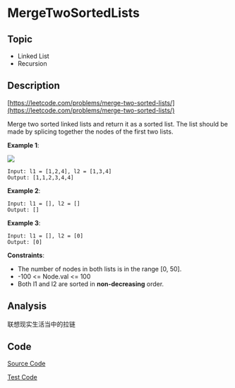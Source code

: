 # MergeTwoSortedLists #

## Topic

- Linked List
- Recursion

## Description

[https://leetcode.com/problems/merge-two-sorted-lists/](https://leetcode.com/problems/merge-two-sorted-lists/)

Merge two sorted linked lists and return it as a sorted list. The list should be made by splicing together the nodes of the first two lists.

**Example 1**:

![](https://assets.leetcode.com/uploads/2020/10/03/merge_ex1.jpg)

```
Input: l1 = [1,2,4], l2 = [1,3,4]
Output: [1,1,2,3,4,4]
```

**Example 2**:

```
Input: l1 = [], l2 = []
Output: []
```

**Example 3**:

```
Input: l1 = [], l2 = [0]
Output: [0]
```

**Constraints**:

- The number of nodes in both lists is in the range [0, 50].
- -100 <= Node.val <= 100
- Both l1 and l2 are sorted in **non-decreasing** order.

## Analysis

联想现实生活当中的拉链


## Code

[Source Code](../../src/main/java/com/lun/easy/MergeTwoSortedLists.java)

[Test Code](../../src/test/java/com/lun/easy/MergeTwoSortedListsTest.java)

